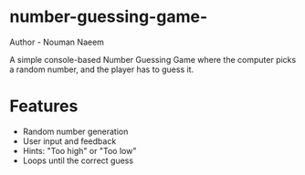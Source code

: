 # number-guessing-game-
Author - Nouman Naeem

A simple console-based Number Guessing Game where the computer picks a random number, and the player has to guess it.

# Features
- Random number generation  
- User input and feedback  
- Hints: "Too high" or "Too low"  
- Loops until the correct guess  
